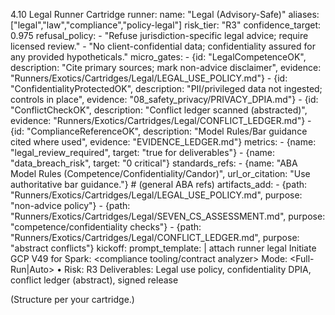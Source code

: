 4.10 Legal Runner Cartridge
runner:
  name: "Legal (Advisory-Safe)"
  aliases: ["legal","law","compliance","policy-legal"]
  risk_tier: "R3"
  confidence_target: 0.975
  refusal_policy:
    - "Refuse jurisdiction-specific legal advice; require licensed review."
    - "No client-confidential data; confidentiality assured for any provided hypotheticals."
  micro_gates:
    - {id: "LegalCompetenceOK", description: "Cite primary sources; mark non-advice disclaimer", evidence: "Runners/Exotics/Cartridges/Legal/LEGAL_USE_POLICY.md"}
    - {id: "ConfidentialityProtectedOK", description: "PII/privileged data not ingested; controls in place", evidence: "08_safety_privacy/PRIVACY_DPIA.md"}
    - {id: "ConflictCheckOK", description: "Conflict ledger scanned (abstracted)", evidence: "Runners/Exotics/Cartridges/Legal/CONFLICT_LEDGER.md"}
    - {id: "ComplianceReferenceOK", description: "Model Rules/Bar guidance cited where used", evidence: "EVIDENCE_LEDGER.md"}
  metrics:
    - {name: "legal_review_required", target: "true for deliverables"}
    - {name: "data_breach_risk", target: "0 critical"}
  standards_refs:
    - {name: "ABA Model Rules (Competence/Confidentiality/Candor)", url_or_citation: "Use authoritative bar guidance."}  # (general ABA refs)
  artifacts_add:
    - {path: "Runners/Exotics/Cartridges/Legal/LEGAL_USE_POLICY.md", purpose: "non-advice policy"}
    - {path: "Runners/Exotics/Cartridges/Legal/SEVEN_CS_ASSESSMENT.md", purpose: "competence/confidentiality checks"}
    - {path: "Runners/Exotics/Cartridges/Legal/CONFLICT_LEDGER.md", purpose: "abstract conflicts"}
  kickoff:
    prompt_template: |
      attach runner legal
      Initiate GCP V49 for Spark: <compliance tooling/contract analyzer>
      Mode: <Full-Run|Auto> • Risk: R3
      Deliverables: Legal use policy, confidentiality DPIA, conflict ledger (abstract), signed release

(Structure per your cartridge.)

